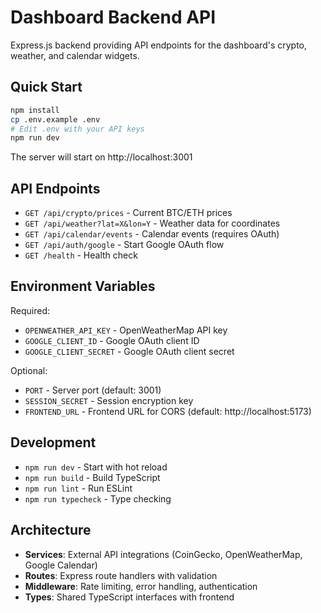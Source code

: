 # Dashboard Backend API

Express.js backend providing API endpoints for the dashboard's crypto, weather, and calendar widgets.

## Quick Start

```bash
npm install
cp .env.example .env
# Edit .env with your API keys
npm run dev
```

The server will start on http://localhost:3001

## API Endpoints

- `GET /api/crypto/prices` - Current BTC/ETH prices
- `GET /api/weather?lat=X&lon=Y` - Weather data for coordinates  
- `GET /api/calendar/events` - Calendar events (requires OAuth)
- `GET /api/auth/google` - Start Google OAuth flow
- `GET /health` - Health check

## Environment Variables

Required:
- `OPENWEATHER_API_KEY` - OpenWeatherMap API key
- `GOOGLE_CLIENT_ID` - Google OAuth client ID
- `GOOGLE_CLIENT_SECRET` - Google OAuth client secret

Optional:
- `PORT` - Server port (default: 3001)
- `SESSION_SECRET` - Session encryption key
- `FRONTEND_URL` - Frontend URL for CORS (default: http://localhost:5173)

## Development

- `npm run dev` - Start with hot reload
- `npm run build` - Build TypeScript
- `npm run lint` - Run ESLint
- `npm run typecheck` - Type checking

## Architecture

- **Services**: External API integrations (CoinGecko, OpenWeatherMap, Google Calendar)
- **Routes**: Express route handlers with validation
- **Middleware**: Rate limiting, error handling, authentication
- **Types**: Shared TypeScript interfaces with frontend